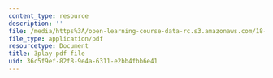 ```yaml
---
content_type: resource
description: ''
file: /media/https%3A/open-learning-course-data-rc.s3.amazonaws.com/18-085-computational-science-and-engineering-i-fall-2008/36c5f9ef82f89e4a6311e2bb4fbb6e41_4ctngXQrmDc.pdf
file_type: application/pdf
resourcetype: Document
title: 3play pdf file
uid: 36c5f9ef-82f8-9e4a-6311-e2bb4fbb6e41
---
```

